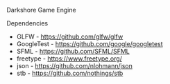 Darkshore Game Engine

Dependencies
-	GLFW - https://github.com/glfw/glfw
-	GoogleTest - https://github.com/google/googletest
-	SFML - https://github.com/SFML/SFML
-	freetype - https://www.freetype.org/
-	json - https://github.com/nlohmann/json
-	stb - https://github.com/nothings/stb
